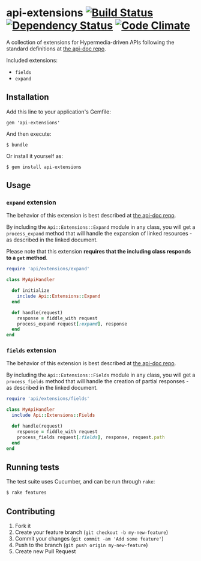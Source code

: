 # api-extensions [![Build Status](https://travis-ci.org/ncuesta/api-extensions.png)](https://travis-ci.org/ncuesta/api-extensions) [![Dependency Status](https://gemnasium.com/ncuesta/api-extensions.png)](https://gemnasium.com/ncuesta/api-extensions) [![Code Climate](https://codeclimate.com/github/ncuesta/api-extensions.png)](https://codeclimate.com/github/ncuesta/api-extensions)

A collection of extensions for Hypermedia-driven APIs following the standard definitions
at [the api-doc repo](https://github.com/ncuesta/api-doc).

Included extensions:

- `fields`
- `expand`

## Installation

Add this line to your application's Gemfile:

    gem 'api-extensions'

And then execute:

    $ bundle

Or install it yourself as:

    $ gem install api-extensions

## Usage

### `expand` extension

The behavior of this extension is best described at
[the api-doc repo](https://github.com/ncuesta/api-doc/blob/master/README.en.md#links-expansion).

By including the `Api::Extensions::Expand` module in any class, you will get a `process_expand`
method that will handle the expansion of linked resources - as described in the linked document.

Please note that this extension **requires that the including class responds to a `get` method**.

```ruby
require 'api/extensions/expand'

class MyApiHandler

  def initialize
    include Api::Extensions::Expand
  end

  def handle(request)
    response = fiddle_with request
    process_expand request[:expand], response
  end
end
```

### `fields` extension

The behavior of this extension is best described at
[the api-doc repo](https://github.com/ncuesta/api-doc/blob/master/README.en.md#partial-responses).

By including the `Api::Extensions::Fields` module in any class, you will get a `process_fields`
method that will handle the creation of partial responses - as described in the linked document.

```ruby
require 'api/extensions/fields'

class MyApiHandler
  include Api::Extensions::Fields

  def handle(request)
    response = fiddle_with request
    process_fields request[:fields], response, request.path
  end
end
```

## Running tests

The test suite uses Cucumber, and can be run through `rake`:

```bash
$ rake features
```

## Contributing

1. Fork it
2. Create your feature branch (`git checkout -b my-new-feature`)
3. Commit your changes (`git commit -am 'Add some feature'`)
4. Push to the branch (`git push origin my-new-feature`)
5. Create new Pull Request
